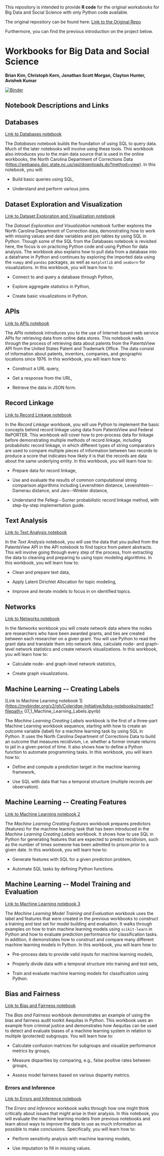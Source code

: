 This repository is intended to provide **R code** for the original worksbooks for Big Data and Social Science with only Python code available.

The original repository can be found here:
[Link to the Original Repo](https://github.com/Coleridge-Initiative/bdss-notebooks)

Furthermore, you can find the previous introduction on the project below.

# Workbooks for Big Data and Social Science

**Brian Kim, Christoph Kern, Jonathan Scott Morgan, Clayton Hunter, Avishek Kumar**

[![Binder](https://mybinder.org/badge_logo.svg)](https://mybinder.org/v2/gh/Coleridge-Initiative/bdss-notebooks/master)

Notebook Descriptions and Links
------------

## Databases

[Link to Databases notebook](https://mybinder.org/v2/gh/Coleridge-Initiative/bdss-notebooks/master?filepath=01_Databases.ipynb)


The *Databases* notebook builds the foundation of using SQL to query data. 
Much of the later notebooks will involve using these tools. This workbook 
also introduces you to the main data source that is used in the online workbooks, 
the North Carolina Department of Corrections Data 
(<https://webapps.doc.state.nc.us/opi/downloads.do?method=view>). In this notebook, you will:

- Build basic queries using SQL,

- Understand and perform various joins. 

## Dataset Exploration and Visualization

[Link to Dataset Exploration and Visualization notebook](https://mybinder.org/v2/gh/Coleridge-Initiative/bdss-notebooks/master?filepath=02_Dataset_Exploration_and_Visualization.ipynb)

The *Dataset Exploration and Visualization* notebook further explores the 
North Carolina Department of Correction data, demonstrating how to work with 
missing values and date variables and join tables by using SQL in Python. 
Though some of the SQL from the Databases notebook is revisited here, the 
focus is on practicing Python code and using Python for data analysis. The 
workbook also explains how to pull data from a database into a dataframe 
in Python and continues by exploring the imported data using the `numpy` 
and `pandas` packages, as well as `matplotlib` and `seaborn` for 
visualizations. In this workbook, you will learn how to:

- Connect to and query a database through Python,

- Explore aggregate statistics in Python,

- Create basic visualizations in Python.

## APIs 


[Link to APIs notebook](https://mybinder.org/v2/gh/Coleridge-Initiative/bdss-notebooks/master?filepath=03_API.ipynb)

The *APIs* notebook introduces you to the use of Internet-based web service 
APIs for retrieving data from online data stores. This notebook walks through 
the process of retrieving data about patents from the PatentsView API from 
the United States Patent and Trademark Office. The data consist of information 
about patents, inventors, companies, and geographic locations since 1976. 
In this workbook, you will learn how to:

-   Construct a URL query,

-   Get a response from the URL,

-   Retrieve the data in JSON form.

## Record Linkage

[Link to Record Linkage notebook](https://mybinder.org/v2/gh/Coleridge-Initiative/bdss-notebooks/master?filepath=04_Record_Linkage.ipynb)

In the *Record Linkage* workbook, you will use Python to implement the basic
concepts behind record linkage using data from PatentsView and Federal 
RePORTER. This workbook will cover how to pre-process data for linkage before demonstrating multiple methods of record linkage, including probabilistic record linkage, 
in which different types of string comparators are used to compare multiple 
pieces of information between two records to produce a score that indicates 
how likely it is that the records are data about the same underlying entity. 
In this workbook, you will learn how to:

-   Prepare data for record linkage,

-   Use and evaluate the results of common computational string
    comparison algorithms including Levenshtein
    distance, Levenshtein--Damerau distance, and Jaro--Winkler distance,

-   Understand the Fellegi--Sunter probabilistic record linkage method,
    with step-by-step implementation guide.

## Text Analysis 

[Link to Text Analysis notebook](https://mybinder.org/v2/gh/Coleridge-Initiative/bdss-notebooks/master?filepath=05_Text_Analysis.ipynb)

In the *Text Analysis* notebook, you will use the data that you pulled from 
the PatentsView API in the API notebook to find topics from patent abstracts. 
This will involve going through every step of the process, from extracting 
the data to cleaning and preparing to using topic modeling algorithms. 
In this workbook, you will learn how to:

- Clean and prepare text data,

- Apply Latent Dirichlet Allocation for topic modeling,

- Improve and iterate models to focus in on identified topics.

## Networks

[Link to Networks notebook](https://mybinder.org/v2/gh/Coleridge-Initiative/bdss-notebooks/master?filepath=06_Networks.ipynb)

In the *Networks* workbook you will create network data where the nodes
are researchers who have been awarded grants, and ties are created
between each researcher on a given grant. You will use Python to read
the grant data and translate them into network data, calculate node- 
and graph-level network statistics and create network visualizations. 
In this workbook, you will learn how to:

-   Calculate node- and graph-level network statistics,

-   Create graph visualizations. 

## Machine Learning -- Creating Labels

[Link to Machine Learning notebook 1](https://mybinder.org/v2/gh/Coleridge-Initiative/bdss-notebooks/master?filepath=
07_1_Machine_Learning_Labels.ipynb)


The *Machine Learning Creating Labels* workbook is the first of a three-part Machine Learning workbook sequence, starting with how to create an 
outcome variable (label) for a machine learning task by using SQL in Python. 
It uses the North Carolina Department of Corrections Data to build an 
outcome that measures recidivism, i.e. whether a former inmate returns to 
jail in a given period of time. It also shows how to define a Python 
function to automate programming tasks. In this workbook, you will learn 
how to:

-   Define and compute a prediction target in the machine learning framework,

-   Use SQL with data that has a temporal structure (multiple records per observation).

## Machine Learning -- Creating Features

[Link to Machine Learning notebook 2](https://mybinder.org/v2/gh/Coleridge-Initiative/bdss-notebooks/master?filepath=07_2_Machine_Learning_Features.ipynb)

The *Machine Learning Creating Features* workbook prepares predictors 
(features) for the machine learning task that has been introduced in the 
*Machine Learning Creating Labels* workbook. It shows how to use SQL 
in Python for generating features that are expected to predict recidivism,
such as the number of times someone has been admitted to prison prior to 
a given date. In this workbook, you will learn how to:

-   Generate features with SQL for a given prediction problem,

-   Automate SQL tasks by defining Python functions.

## Machine Learning -- Model Training and Evaluation

[Link to Machine Learning notebook 3](https://mybinder.org/v2/gh/Coleridge-Initiative/bdss-notebooks/master?filepath=07_3_Machine_Learning_Models.ipynb)

The *Machine Learning Model Training and Evaluation* workbook uses the 
label and features that were created in the previous workbooks to construct 
a training and test set for model building and evaluation. It walks through examples on 
how to train machine learning models using `scikit-learn` in Python and how 
to evaluate prediction performance for classification tasks. In addition, 
it demonstrates how to construct and compare many different machine learning models in Python. In this workbook, you will learn how to:

-   Pre-process data to provide valid inputs for machine learning models,  

-   Properly divide data with a temporal structure into training and test sets,

-   Train and evaluate machine learning models for classification using Python.

## Bias and Fairness

[Link to Bias and Fairness notebook](https://mybinder.org/v2/gh/Coleridge-Initiative/bdss-notebooks/master?filepath=08_Bias_and_Fairness.ipynb)


The *Bias and Fairness* workbook demonstrates an example of using the bias and 
fairness audit toolkit Aequitas in Python. This workbook uses an example 
from criminal justice and demonstrates how Aequitas can be used to 
detect and evaluate biases of a machine learning system in relation to 
multiple (protected) subgroups. You will learn how to: 

- Calculate confusion matrices for subgroups and visualize performance metrics by groups,

- Measure disparities by comparing, e.g., false positive rates between groups,

- Assess model fairness based on various disparity metrics.

### Errors and Inference

[Link to Errors and Inference notebook](https://mybinder.org/v2/gh/Coleridge-Initiative/bdss-notebooks/master?filepath=09_Errors_and_Inference.ipynb)

The *Errors and Inference* workbook walks through how one might think critically about issues that might arise in their analysis. In this notebook, you will evaluate the machine learning models from previous notebooks and learn about ways to improve the data to use as much information as possible to make conclusions. Specifically, you will learn how to: 

- Perform sensitivity analysis with machine learning models,

- Use imputation to fill in missing values.
